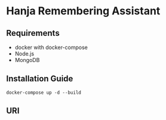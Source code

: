 # Hanja Remembering Assistant

## Requirements
* docker with docker-compose
* Node.js
* MongoDB

## Installation Guide
```
docker-compose up -d --build
```

## URI
```

```